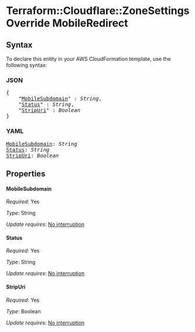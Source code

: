 # Terraform::Cloudflare::ZoneSettingsOverride MobileRedirect

## Syntax

To declare this entity in your AWS CloudFormation template, use the following syntax:

### JSON

<pre>
{
    "<a href="#mobilesubdomain" title="MobileSubdomain">MobileSubdomain</a>" : <i>String</i>,
    "<a href="#status" title="Status">Status</a>" : <i>String</i>,
    "<a href="#stripuri" title="StripUri">StripUri</a>" : <i>Boolean</i>
}
</pre>

### YAML

<pre>
<a href="#mobilesubdomain" title="MobileSubdomain">MobileSubdomain</a>: <i>String</i>
<a href="#status" title="Status">Status</a>: <i>String</i>
<a href="#stripuri" title="StripUri">StripUri</a>: <i>Boolean</i>
</pre>

## Properties

#### MobileSubdomain

_Required_: Yes

_Type_: String

_Update requires_: [No interruption](https://docs.aws.amazon.com/AWSCloudFormation/latest/UserGuide/using-cfn-updating-stacks-update-behaviors.html#update-no-interrupt)

#### Status

_Required_: Yes

_Type_: String

_Update requires_: [No interruption](https://docs.aws.amazon.com/AWSCloudFormation/latest/UserGuide/using-cfn-updating-stacks-update-behaviors.html#update-no-interrupt)

#### StripUri

_Required_: Yes

_Type_: Boolean

_Update requires_: [No interruption](https://docs.aws.amazon.com/AWSCloudFormation/latest/UserGuide/using-cfn-updating-stacks-update-behaviors.html#update-no-interrupt)

